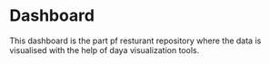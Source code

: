 # Dashboard
This dashboard is the part pf resturant repository where the data is visualised with the help of daya visualization tools.
